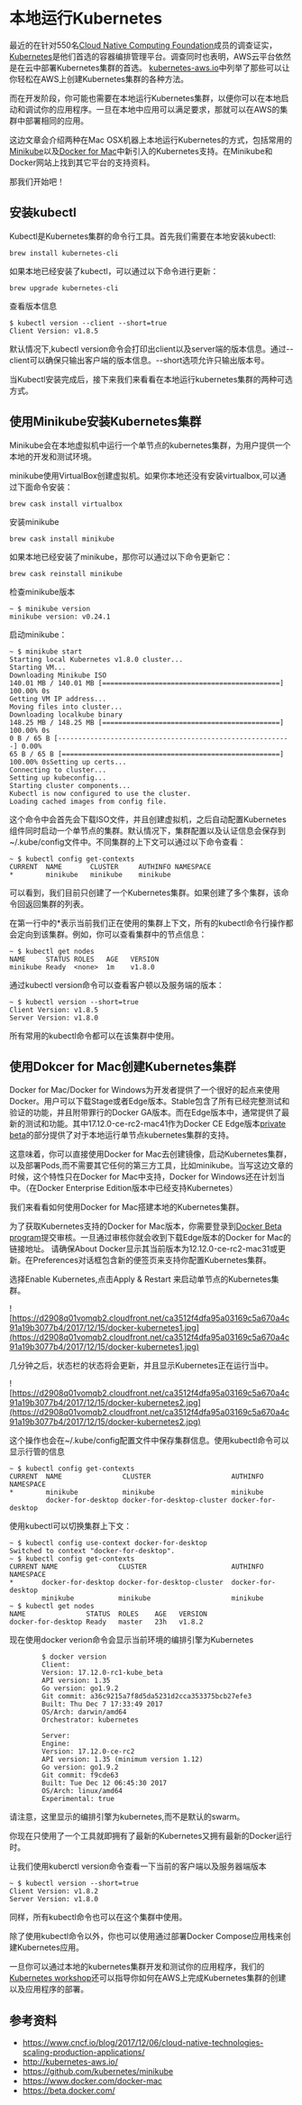 本地运行Kubernetes
=========

最近的在针对550名[Cloud Native Computing Foundation](https://www.cncf.io/blog/2017/12/06/cloud-native-technologies-scaling-production-applications/)成员的调查证实，[Kubernetes](https://kubernetes.io/)是他们首选的容器编排管理平台。调查同时也表明，AWS云平台依然是在云中部署Kubernetes集群的首选。
[kubernetes-aws.io](http://kubernetes-aws.io/)中列举了那些可以让你轻松在AWS上创建Kubernetes集群的各种方法。

而在开发阶段，你可能也需要在本地运行Kubernetes集群，以便你可以在本地启动和调试你的应用程序。一旦在本地中应用可以满足要求，那就可以在AWS的集群中部署相同的应用。

这边文章会介绍两种在Mac OSX机器上本地运行Kubernetes的方式，包括常用的[Minikube](https://github.com/kubernetes/minikube)以及[Docker for Mac](https://www.docker.com/docker-mac)中新引入的Kubernetes支持。在Minikube和Docker网站上找到其它平台的支持资料。

那我们开始吧！

## 安装kubectl

Kubectl是Kubernetes集群的命令行工具。首先我们需要在本地安装kubectl:

```
brew install kubernetes-cli
```

如果本地已经安装了kubectl，可以通过以下命令进行更新：

```
brew upgrade kubernetes-cli
```

查看版本信息

```
$ kubectl version --client --short=true
Client Version: v1.8.5
```

默认情况下,kubectl version命令会打印出client以及server端的版本信息。通过--client可以确保只输出客户端的版本信息。--short选项允许只输出版本号。

当Kubectl安装完成后，接下来我们来看看在本地运行kubernetes集群的两种可选方式。

## 使用Minikube安装Kubernetes集群

Minikube会在本地虚拟机中运行一个单节点的kubernetes集群，为用户提供一个本地的开发和测试环境。

minikube使用VirtualBox创建虚拟机。如果你本地还没有安装virtualbox,可以通过下面命令安装：

```
brew cask install virtualbox
```

安装minikube

```
brew cask install minikube
```

如果本地已经安装了minikube，那你可以通过以下命令更新它：

```
brew cask reinstall minikube
```

检查minikube版本

```
~ $ minikube version
minikube version: v0.24.1
```

启动minikube：

```
~ $ minikube start
Starting local Kubernetes v1.8.0 cluster...
Starting VM...
Downloading Minikube ISO
140.01 MB / 140.01 MB [============================================] 100.00% 0s
Getting VM IP address...
Moving files into cluster...
Downloading localkube binary
148.25 MB / 148.25 MB [============================================] 100.00% 0s
0 B / 65 B [----------------------------------------------------------] 0.00%
65 B / 65 B [======================================================] 100.00% 0sSetting up certs...
Connecting to cluster...
Setting up kubeconfig...
Starting cluster components...
Kubectl is now configured to use the cluster.
Loading cached images from config file.
```


这个命令中会首先会下载ISO文件，并且创建虚拟机，之后自动配置Kubernetes组件同时启动一个单节点的集群。默认情况下，集群配置以及认证信息会保存到~/.kube/config文件中。不同集群的上下文可以通过以下命令查看：

```
~ $ kubectl config get-contexts
CURRENT  NAME       CLUSTER     AUTHINFO NAMESPACE
*        minikube   minikube    minikube
```

可以看到，我们目前只创建了一个Kubernetes集群。如果创建了多个集群，该命令回返回集群的列表。

在第一行中的*表示当前我们正在使用的集群上下文，所有的kubectl命令行操作都会定向到该集群。例如，你可以查看集群中的节点信息：

```
~ $ kubectl get nodes
NAME     STATUS ROLES   AGE   VERSION
minikube Ready  <none>  1m    v1.8.0
```

通过kubectl version命令可以查看客户顿以及服务端的版本：

```
~ $ kubectl version --short=true
Client Version: v1.8.5
Server Version: v1.8.0
```

所有常用的kubectl命令都可以在该集群中使用。

## 使用Dokcer for Mac创建Kubernetes集群

Docker for Mac/Docker for Windows为开发者提供了一个很好的起点来使用Docker。用户可以下载Stage或者Edge版本。Stable包含了所有已经完整测试和验证的功能，并且附带罪行的Docker GA版本。而在Edge版本中，通常提供了最新的测试和功能。其中17.12.0-ce-rc2-mac41作为Docker CE Edge版本[private beta](https://beta.docker.com/)的部分提供了对于本地运行单节点kubernetes集群的支持。

这意味着，你可以直接使用Docker for Mac去创建镜像，启动Kubernetes集群，以及部署Pods,而不需要其它任何的第三方工具，比如minikube。当写这边文章的时候，这个特性只在Docker for Mac中支持，Docker for Windows还在计划当中。（在Docker Enterprise Edition版本中已经支持Kubernetes）

我们来看看如何使用Docker for Mac搭建本地的Kubernetes集群。

为了获取Kubernetes支持的Docker for Mac版本，你需要登录到[Docker Beta program](https://beta.docker.com/)提交审核。一旦通过审核你就会收到下载Edge版本的Docker for Mac的链接地址。 请确保About Docker显示其当前版本为12.12.0-ce-rc2-mac31或更新。在Preferences对话框包含新的便签页来支持你配置Kubernetes集群。

选择Enable Kubernetes,点击Apply & Restart 来启动单节点的Kubernetes集群。

![https://d2908q01vomqb2.cloudfront.net/ca3512f4dfa95a03169c5a670a4c91a19b3077b4/2017/12/15/docker-kubernetes1.jpg](https://d2908q01vomqb2.cloudfront.net/ca3512f4dfa95a03169c5a670a4c91a19b3077b4/2017/12/15/docker-kubernetes1.jpg)

几分钟之后，状态栏的状态将会更新，并且显示Kubernetes正在运行当中。

![https://d2908q01vomqb2.cloudfront.net/ca3512f4dfa95a03169c5a670a4c91a19b3077b4/2017/12/15/docker-kubernetes2.jpg](https://d2908q01vomqb2.cloudfront.net/ca3512f4dfa95a03169c5a670a4c91a19b3077b4/2017/12/15/docker-kubernetes2.jpg)

这个操作也会在~/.kube/config配置文件中保存集群信息。使用kubectl命令可以显示行管的信息

```
~ $ kubectl config get-contexts
CURRENT  NAME               CLUSTER                    AUTHINFO            NAMESPACE
*        minikube           minikube                   minikube
         docker-for-desktop docker-for-desktop-cluster docker-for-desktop
```

使用kubectl可以切换集群上下文：

```
~ $ kubectl config use-context docker-for-desktop
Switched to context "docker-for-desktop".
~ $ kubectl config get-contexts 
CURRENT NAME               CLUSTER                     AUTHINFO NAMESPACE 
*       docker-for-desktop docker-for-desktop-cluster  docker-for-desktop 
        minikube           minikube                    minikube 
~ $ kubectl get nodes 
NAME               STATUS  ROLES    AGE   VERSION 
docker-for-desktop Ready   master   23h   v1.8.2
```

现在使用docker verion命令会显示当前环境的编排引擎为Kubernetes

```
        $ docker version
        Client:
        Version: 17.12.0-rc1-kube_beta
        API version: 1.35
        Go version: go1.9.2
        Git commit: a36c9215a7f8d5da5231d2cca353375bcb27efe3
        Built: Thu Dec 7 17:33:49 2017
        OS/Arch: darwin/amd64
        Orchestrator: kubernetes
        
        Server:
        Engine:
        Version: 17.12.0-ce-rc2
        API version: 1.35 (minimum version 1.12)
        Go version: go1.9.2
        Git commit: f9cde63
        Built: Tue Dec 12 06:45:30 2017
        OS/Arch: linux/amd64
        Experimental: true
```

请注意，这里显示的编排引擎为kubernetes,而不是默认的swarm。

你现在只使用了一个工具就即拥有了最新的Kubernetes又拥有最新的Docker运行时。

让我们使用kuberctl version命令查看一下当前的客户端以及服务器端版本

```
~ $ kubectl version --short=true
Client Version: v1.8.2
Server Version: v1.8.0
```

同样，所有kubectl命令也可以在这个集群中使用。

除了使用kubectl命令以外，你也可以使用通过部署Docker Compose应用栈来创建Kubernetes应用。

一旦你可以通过本地的kubernetes集群开发和测试你的应用程序，我们的[Kubernetes workshop](https://github.com/aws-samples/aws-workshop-for-kubernetes)还可以指导你如何在AWS上完成Kubernetes集群的创建以及应用程序的部署。

## 参考资料

* https://www.cncf.io/blog/2017/12/06/cloud-native-technologies-scaling-production-applications/
* http://kubernetes-aws.io/
* https://github.com/kubernetes/minikube
* https://www.docker.com/docker-mac
* https://beta.docker.com/